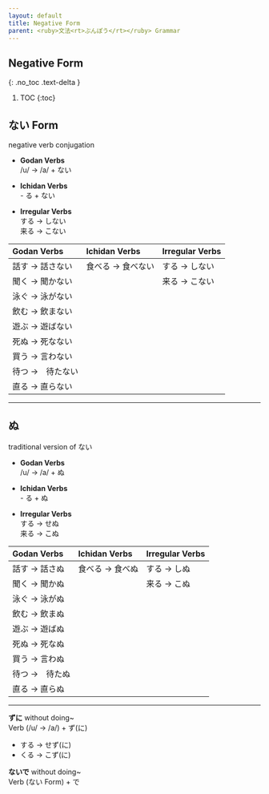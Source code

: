 ```yaml
---
layout: default
title: Negative Form
parent: <ruby>文法<rt>ぶんぽう</rt></ruby> Grammar
---
```


## Negative Form
{: .no_toc .text-delta }

1. TOC
{:toc}

## ない Form
negative verb conjugation

- **Godan Verbs**  
  /u/ → /a/ + ない  

- **Ichidan Verbs**  
  \- る + ない  

- **Irregular Verbs**  
  する → しない  
  来る → こない

| Godan Verbs      | Ichidan Verbs     | Irregular Verbs |
|:---------------- |:----------------- |:--------------- |
| 話す → 話さない  | 食べる → 食べない | する → しない   |
| 聞く → 聞かない  |                   | 来る → こない   |
| 泳ぐ → 泳がない  |                   |                 |
| 飲む → 飲まない  |                   |                 |
| 遊ぶ → 遊ばない  |                   |                 |
| 死ぬ → 死なない  |                   |                 |
| 買う → 言わない  |                   |                 |
| 待つ →　待たない |                   |                 |
| 直る → 直らない  |                   |                 |

---

## ぬ
traditional version of ない

- **Godan Verbs**  
  /u/ → /a/ + ぬ

- **Ichidan Verbs**  
  \- る + ぬ

- **Irregular Verbs**  
  する → せぬ  
  来る → こぬ

| Godan Verbs    | Ichidan Verbs   | Irregular Verbs |
|:-------------- |:--------------- |:--------------- |
| 話す → 話さぬ  | 食べる → 食べぬ | する → しぬ     |
| 聞く → 聞かぬ  |                 | 来る → こぬ     |
| 泳ぐ → 泳がぬ  |                 |                 |
| 飲む → 飲まぬ  |                 |                 |
| 遊ぶ → 遊ばぬ  |                 |                 |
| 死ぬ → 死なぬ  |                 |                 |
| 買う → 言わぬ  |                 |                 |
| 待つ →　待たぬ |                 |                 |
| 直る → 直らぬ  |                 |                 |

---

**ずに** without doing~  
Verb (/u/ → /a/) + ず(に)
- する → せず(に)
- くる → こず(に)

**ないで** without doing~  
Verb (ない Form) + で
